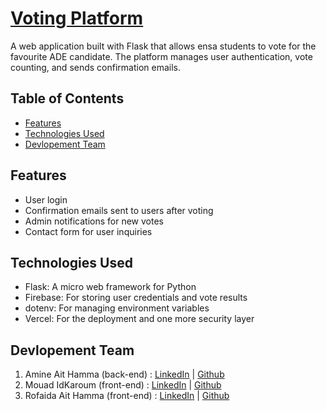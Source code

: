 # [Voting Platform](https://ade-vote.vercel.app)

A web application built with Flask that allows ensa students to vote for the favourite ADE candidate. The platform manages user authentication, vote counting, and sends confirmation emails.

## Table of Contents

- [Features](#features)
- [Technologies Used](#technologies-used)
- [Devlopement Team](#dev-team)

## Features

- User login
- Confirmation emails sent to users after voting
- Admin notifications for new votes
- Contact form for user inquiries

## Technologies Used

- Flask: A micro web framework for Python
- Firebase: For storing user credentials and vote results
- dotenv: For managing environment variables
- Vercel: For the deployment and one more security layer

## Devlopement Team

1. Amine Ait Hamma (back-end) : [LinkedIn](https://www.linkedin.com/in/sakuun-aah) | [Github](https://github.com/amineaith3)
2. Mouad IdKaroum (front-end) : [LinkedIn](https://www.linkedin.com/in/mouad-id-karoum-00b835246/) | [Github](https://github.com/madoox1)
3. Rofaida Ait Hamma (front-end) : [LinkedIn](https://www.linkedin.com/in/rofaida-ait-hamma) | [Github](https://github.com/Rofaa6)
